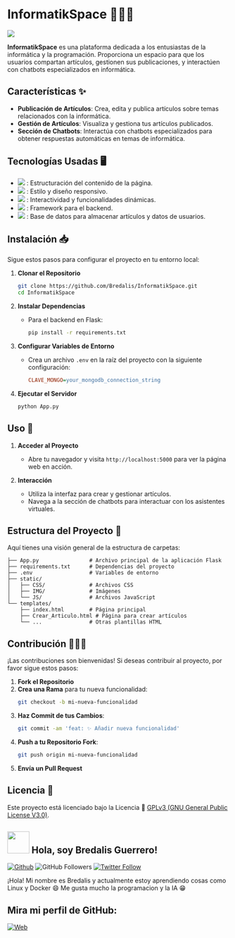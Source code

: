 # **InformatikSpace** 👩🏻‍💻

<img src="https://i.pinimg.com/236x/ca/1e/c9/ca1ec9d4b396db1090aabd002fbc0b04.jpg">

**InformatikSpace** es una plataforma dedicada a los entusiastas de la informática y la programación. Proporciona un espacio para que los usuarios compartan artículos, gestionen sus publicaciones, y interactúen con chatbots especializados en informática.

## **Características** ✨

- **Publicación de Artículos**: Crea, edita y publica artículos sobre temas relacionados con la informática.
- **Gestión de Artículos**: Visualiza y gestiona tus artículos publicados.
- **Sección de Chatbots**: Interactúa con chatbots especializados para obtener respuestas automáticas en temas de informática.

## **Tecnologías Usadas** 🖥

- <img src="https://img.shields.io/badge/HTML5-ec7063"> : Estructuración del contenido de la página.
- <img src="https://img.shields.io/badge/CSS3-3498db"> : Estilo y diseño responsivo.
- <img src="https://img.shields.io/badge/JS-f7dc6f"> : Interactividad y funcionalidades dinámicas.
- <img src="https://img.shields.io/badge/Flask-5d6d7e"> : Framework para el backend.
- <img src="https://img.shields.io/badge/MongoDB-52be80"> : Base de datos para almacenar artículos y datos de usuarios.

## **Instalación** 📥

Sigue estos pasos para configurar el proyecto en tu entorno local:

1. **Clonar el Repositorio**
    ```bash
    git clone https://github.com/Bredalis/InformatikSpace.git
    cd InformatikSpace
    ```

2. **Instalar Dependencias**
    - Para el backend en Flask:
      ```bash
      pip install -r requirements.txt
      ```

3. **Configurar Variables de Entorno**
    - Crea un archivo `.env` en la raíz del proyecto con la siguiente configuración:
      ```ini
      CLAVE_MONGO=your_mongodb_connection_string
      ```

4. **Ejecutar el Servidor**
    ```bash
    python App.py
    ```

## **Uso** 🔧

1. **Acceder al Proyecto**
   - Abre tu navegador y visita `http://localhost:5000` para ver la página web en acción.

2. **Interacción**
   - Utiliza la interfaz para crear y gestionar artículos.
   - Navega a la sección de chatbots para interactuar con los asistentes virtuales.

## **Estructura del Proyecto** 📁

Aquí tienes una visión general de la estructura de carpetas:

```
├── App.py                # Archivo principal de la aplicación Flask
├── requirements.txt      # Dependencias del proyecto
├── .env                  # Variables de entorno
├── static/
│   ├── CSS/              # Archivos CSS
│   ├── IMG/              # Imágenes
│   └── JS/               # Archivos JavaScript
└── templates/
    ├── index.html        # Página principal
    ├── Crear_Articulo.html # Página para crear artículos
    └── ...               # Otras plantillas HTML
```

## **Contribución** 🙋🏻‍♂️

¡Las contribuciones son bienvenidas! Si deseas contribuir al proyecto, por favor sigue estos pasos:

1. **Fork el Repositorio**
2. **Crea una Rama** para tu nueva funcionalidad:
    ```bash
    git checkout -b mi-nueva-funcionalidad
    ```
3. **Haz Commit de tus Cambios**:
    ```bash
    git commit -am 'feat: ✨ Añadir nueva funcionalidad'
    ```
4. **Push a tu Repositorio Fork**:
    ```bash
    git push origin mi-nueva-funcionalidad
    ```
5. **Envía un Pull Request**

## Licencia 📜

Este proyecto está licenciado bajo la Licencia 📜 <a href="https://www.gnu.org/licenses/gpl-3.0.en.html" target="_blank">GPLv3 (GNU General Public License V3.0)</a>.

## <img src="https://avatars.githubusercontent.com/u/111624948?s=400&u=cd081f79392220d8cd2a22f2a8d5d3b18814350a&v=4" width="50" height="50"> Hola, soy Bredalis Guerrero!
[![Github](https://img.shields.io/github/followers/Bredalis?label=Follow&style=social)](https://github.com/Bredalis)
![GitHub Followers](https://img.shields.io/github/stars/bredalis?style=social)
[![Twitter Follow](https://img.shields.io/twitter/follow/bredalis_P?style=social)](https://twitter.com/bredalis_P)

¡Hola! Mi nombre es Bredalis y actualmente estoy aprendiendo cosas como Linux y Docker 😄
Me gusta mucho la programacion y la IA 😁

## Mira mi perfil de GitHub:
[![Web](https://img.shields.io/badge/GitHub-Bredalis-14a1f0?style=for-the-badge&logo=github&logoColor=white&labelColor=101010)](https://github.com/bredalis)
